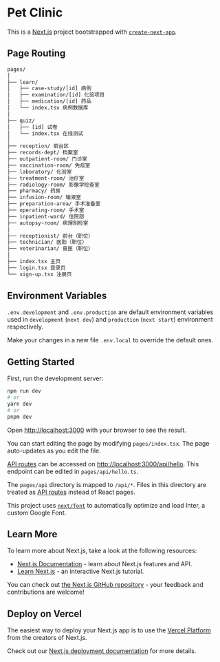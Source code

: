 # Pet Clinic

This is a [Next.js](https://nextjs.org/) project bootstrapped with [`create-next-app`](https://github.com/vercel/next.js/tree/canary/packages/create-next-app).

## Page Routing

```txt
pages/
│
├── learn/
│   ├── case-study/[id] 病例
│   ├── examination/[id] 化验项目
│   ├── medication/[id] 药品
│   └── index.tsx 病例数据库
│
├── quiz/
│   ├── [id] 试卷
│   └── index.tsx 在线测试
│
├── reception/ 前台区
├── records-dept/ 档案室
├── outpatient-room/ 门诊室
├── vaccination-room/ 免疫室
├── laboratory/ 化验室
├── treatment-room/ 治疗室
├── radiology-room/ 影像学检查室
├── pharmacy/ 药房
├── infusion-room/ 输液室
├── preparation-area/ 手术准备室
├── operating-room/ 手术室
├── inpatient-ward/ 住院部
├── autopsy-room/ 病理剖检室
│
├── receptionist/ 前台（职位）
├── technician/ 医助（职位）
├── veterinarian/ 兽医（职位）
│
├── index.tsx 主页
├── login.tsx 登录页
└── sign-up.tsx 注册页
```

## Environment Variables

`.env.development` and `.env.production` are default environment variables used
in `development` (`next dev`) and `production` (`next start`) environment respectively.

Make your changes in a new file `.env.local` to override the default ones.

## Getting Started

First, run the development server:

```bash
npm run dev
# or
yarn dev
# or
pnpm dev
```

Open [http://localhost:3000](http://localhost:3000) with your browser to see the result.

You can start editing the page by modifying `pages/index.tsx`. The page auto-updates as you edit the file.

[API routes](https://nextjs.org/docs/api-routes/introduction) can be accessed on [http://localhost:3000/api/hello](http://localhost:3000/api/hello). This endpoint can be edited in `pages/api/hello.ts`.

The `pages/api` directory is mapped to `/api/*`. Files in this directory are treated as [API routes](https://nextjs.org/docs/api-routes/introduction) instead of React pages.

This project uses [`next/font`](https://nextjs.org/docs/basic-features/font-optimization) to automatically optimize and load Inter, a custom Google Font.

## Learn More

To learn more about Next.js, take a look at the following resources:

- [Next.js Documentation](https://nextjs.org/docs) - learn about Next.js features and API.
- [Learn Next.js](https://nextjs.org/learn) - an interactive Next.js tutorial.

You can check out [the Next.js GitHub repository](https://github.com/vercel/next.js/) - your feedback and contributions are welcome!

## Deploy on Vercel

The easiest way to deploy your Next.js app is to use the [Vercel Platform](https://vercel.com/new?utm_medium=default-template&filter=next.js&utm_source=create-next-app&utm_campaign=create-next-app-readme) from the creators of Next.js.

Check out our [Next.js deployment documentation](https://nextjs.org/docs/deployment) for more details.
